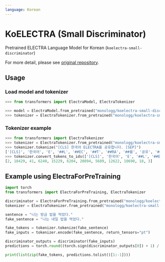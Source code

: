 ```yaml
---
language: Korean
---
```


# KoELECTRA (Small Discriminator)

Pretrained ELECTRA Language Model for Korean (`koelectra-small-discriminator`)

For more detail, please see [original repository](https://github.com/monologg/KoELECTRA/blob/master/README_EN.md).

## Usage

### Load model and tokenizer

```python
>>> from transformers import ElectraModel, ElectraTokenizer

>>> model = ElectraModel.from_pretrained("monologg/koelectra-small-discriminator")
>>> tokenizer = ElectraTokenizer.from_pretrained("monologg/koelectra-small-discriminator")
```

### Tokenizer example

```python
>>> from transformers import ElectraTokenizer
>>> tokenizer = ElectraTokenizer.from_pretrained("monologg/koelectra-small-discriminator")
>>> tokenizer.tokenize("[CLS] 한국어 ELECTRA를 공유합니다. [SEP]")
['[CLS]', '한국어', 'E', '##L', '##EC', '##T', '##RA', '##를', '공유', '##합니다', '.', '[SEP]']
>>> tokenizer.convert_tokens_to_ids(['[CLS]', '한국어', 'E', '##L', '##EC', '##T', '##RA', '##를', '공유', '##합니다', '.', '[SEP]'])
[2, 18429, 41, 6240, 15229, 6204, 20894, 5689, 12622, 10690, 18, 3]
```

## Example using ElectraForPreTraining

```python
import torch
from transformers import ElectraForPreTraining, ElectraTokenizer

discriminator = ElectraForPreTraining.from_pretrained("monologg/koelectra-small-discriminator")
tokenizer = ElectraTokenizer.from_pretrained("monologg/koelectra-small-discriminator")

sentence = "나는 방금 밥을 먹었다."
fake_sentence = "나는 내일 밥을 먹었다."

fake_tokens = tokenizer.tokenize(fake_sentence)
fake_inputs = tokenizer.encode(fake_sentence, return_tensors="pt")

discriminator_outputs = discriminator(fake_inputs)
predictions = torch.round((torch.sign(discriminator_outputs[0]) + 1) / 2)

print(list(zip(fake_tokens, predictions.tolist()[1:-1])))
```

